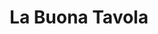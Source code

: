 ---
title: La Buona Tavola
tags: cards
address: 47 Rue Saint-Sauveur, 14000 Caen
social-media-link: instagram.com
number: 4
cssID: la-buona-tavola
lang: fr
description: >
    On est sur d'y passer un bon moment ! L'accueil et la décoration font le charme de "la Buona". On adore le risotto qui est crémeux à souhait ainsi que la terrasse cachée.
---